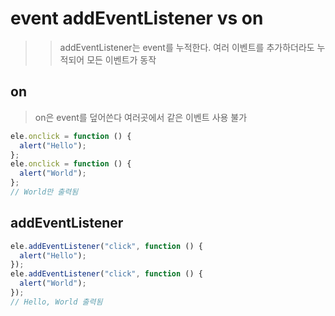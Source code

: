 # event addEventListener vs on

> > addEventListener는 event를 누적한다. 여러 이벤트를 추가하더라도 누적되어 모든 이벤트가 동작

## on

> on은 event를 덮어쓴다 여러곳에서 같은 이벤트 사용 불가

```js
ele.onclick = function () {
  alert("Hello");
};
ele.onclick = function () {
  alert("World");
};
// World만 출력됨
```

## addEventListener

```js
ele.addEventListener("click", function () {
  alert("Hello");
});
ele.addEventListener("click", function () {
  alert("World");
});
// Hello, World 출력됨
```
